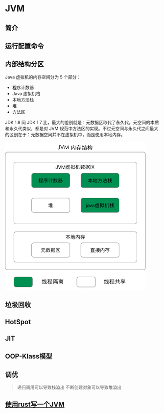 # JVM
## 简介

## 运行配置命令



## 内部结构分区

Java 虚拟机的内存空间分为 5 个部分：

- 程序计数器
- Java 虚拟机栈
- 本地方法栈
- 堆
- 方法区

JDK 1.8 同 JDK 1.7 比，最大的差别就是：元数据区取代了永久代。元空间的本质和永久代类似，都是对 JVM 规范中方法区的实现。不过元空间与永久代之间最大的区别在于：元数据空间并不在虚拟机中，而是使用本地内存。

![JVM内存结构](../_media/java/jvm-memory-structure.jpg)

## 垃圾回收

## HotSpot



## JIT



## OOP-Klass模型

## 调优

> 递归调用可以导致栈溢出
> 不断创建对象可以导致堆溢出

## 



## [使用rust写一个JVM]()